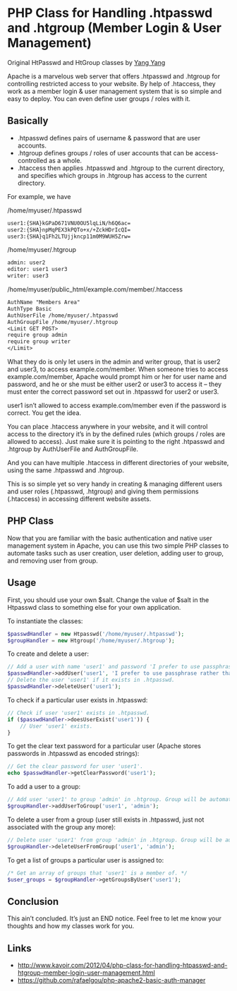 PHP Class for Handling .htpasswd and .htgroup (Member Login & User Management)
============

Original HtPasswd and HtGroup classes by [Yang Yang](http://www.kavoir.com/2012/04/php-class-for-handling-htpasswd-and-htgroup-member-login-user-management.html)

Apache is a marvelous web server that offers .htpasswd and .htgroup for controlling restricted access to your website. By help of .htaccess, they work as a member login & user management system that is so simple and easy to deploy. You can even define user groups / roles with it.

## Basically

 * .htpasswd defines pairs of username & password that are user accounts.
 * .htgroup defines groups / roles of user accounts that can be access-controlled as a whole.
 * .htaccess then applies .htpasswd and .htgroup to the current directory, and specifies which groups in .htgroup has access to the current directory.

For example, we have

/home/myuser/.htpasswd
```txt
user1:{SHA}kGPaD671VNU0OU5lqLiN/h6Q6ac=
user2:{SHA}npMqPEX3kPQTo+x/+ZckHDrIcQI=
user3:{SHA}q1Fh2LTUjjkncp11m0M9WUH5Zrw=
```

/home/myuser/.htgroup
```txt
admin: user2
editor: user1 user3
writer: user3
```

/home/myuser/public_html/example.com/member/.htaccess
```txt
AuthName "Members Area"
AuthType Basic
AuthUserFile /home/myuser/.htpasswd
AuthGroupFile /home/myuser/.htgroup
<Limit GET POST>
require group admin
require group writer
</Limit>
```

What they do is only let users in the admin and writer group, that is user2 and user3, to access example.com/member. When someone tries to access example.com/member, Apache would prompt him or her for user name and password, and he or she must be either user2 or user3 to access it – they must enter the correct password set out in .htpasswd for user2 or user3.

user1 isn’t allowed to access example.com/member even if the password is correct. You get the idea.

You can place .htaccess anywhere in your website, and it will control access to the directory it’s in by the defined rules (which groups / roles are allowed to access). Just make sure it is pointing to the right .htpasswd and .htgroup by AuthUserFile and AuthGroupFile.

And you can have multiple .htaccess in different directories of your website, using the same .htpasswd and .htgroup.

This is so simple yet so very handy in creating & managing different users and user roles (.htpasswd, .htgroup) and giving them permissions (.htaccess) in accessing different website assets.

## PHP Class

Now that you are familiar with the basic authentication and native user management system in Apache, you can use this two simple PHP classes to automate tasks such as user creation, user deletion, adding user to group, and removing user from group.

## Usage

First, you should use your own $salt. Change the value of $salt in the Htpasswd class to something else for your own application.

To instantiate the classes:

```php
$passwdHandler = new Htpasswd('/home/myuser/.htpasswd');
$groupHandler = new Htgroup('/home/myuser/.htgroup');
```

To create and delete a user:

```php
// Add a user with name 'user1' and password 'I prefer to use passphrase rather than password.' if it doesn't exist in .htpasswd.
$passwdHandler->addUser('user1', 'I prefer to use passphrase rather than password.');
// Delete the user 'user1' if it exists in .htpasswd.
$passwdHandler->deleteUser('user1');
```

To check if a particular user exists in .htpasswd:

```php
// Check if user 'user1' exists in .htpasswd.
if ($passwdHandler->doesUserExist('user1')) {
    // User 'user1' exists.
}
```

To get the clear text password for a particular user (Apache stores passwords in .htpasswd as encoded strings):

```php
// Get the clear password for user 'user1'.
echo $passwdHandler->getClearPassword('user1');
```

To add a user to a group:

```php
// Add user 'user1' to group 'admin' in .htgroup. Group will be automatically created if it doesn't exist.
$groupHandler->addUserToGroup('user1', 'admin');
```

To delete a user from a group (user still exists in .htpasswd, just not associated with the group any more):

```php
// Delete user 'user1' from group 'admin' in .htgroup. Group will be automatically removed if it doesn't contain any users.
$groupHandler->deleteUserFromGroup('user1', 'admin');
```

To get a list of groups a particular user is assigned to:

```php
/* Get an array of groups that 'user1' is a member of. */
$user_groups = $groupHandler->getGroupsByUser('user1');
```

## Conclusion

This ain’t concluded. It’s just an END notice. Feel free to let me know your thoughts and how my classes work for you.

## Links

 * http://www.kavoir.com/2012/04/php-class-for-handling-htpasswd-and-htgroup-member-login-user-management.html
 * https://github.com/rafaelgou/php-apache2-basic-auth-manager
